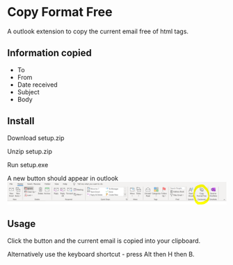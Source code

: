 # Copy Format Free

A outlook extension to copy the current email free of html tags.

## Information copied

* To
* From
* Date received
* Subject
* Body

## Install

Download setup.zip

Unzip setup.zip

Run setup.exe


A new button should appear in outlook
![Button Screenshot](/screenshot.PNG)

## Usage

Click the button and the current email is copied into your clipboard.

Alternatively use the keyboard shortcut - press Alt then H then B.
